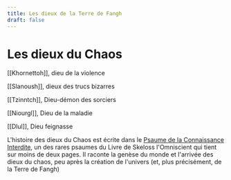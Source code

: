 ```yaml
---
title: Les dieux de la Terre de Fangh
draft: false
---
```


# Les dieux du Chaos

[[Khornettoh]], dieu de la violence

[[Slanoush]], dieux des trucs bizarres

[[Tzinntch]], Dieu-démon des sorciers

[[Niourgl]], Dieu de la maladie

[[Dlul]], Dieu feignasse

L'histoire des dieux du Chaos est écrite dans le [Psaume de la Connaissance Interdite](https://encyclopedie.naheulbeuk.com/spip.php?article207), un des rares psaumes du Livre de Skeloss l'Omniscient qui tient sur moins de deux pages. Il raconte la genèse du monde et l'arrivée des dieux du chaos, peu après la création de l'univers (et, plus précisément, de la Terre de Fangh)


